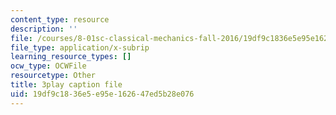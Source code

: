 ```yaml
---
content_type: resource
description: ''
file: /courses/8-01sc-classical-mechanics-fall-2016/19df9c1836e5e95e162647ed5b28e076_vUg50UI1aqs.srt
file_type: application/x-subrip
learning_resource_types: []
ocw_type: OCWFile
resourcetype: Other
title: 3play caption file
uid: 19df9c18-36e5-e95e-1626-47ed5b28e076
---
```


